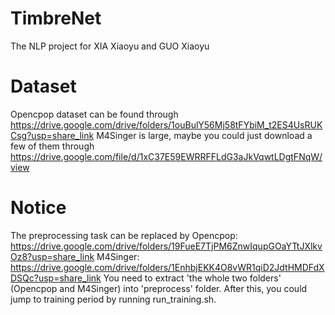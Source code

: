 # TimbreNet
The NLP project for XIA Xiaoyu and GUO Xiaoyu

# Dataset
Opencpop dataset can be found through https://drive.google.com/drive/folders/1ouBulY56Mj58tFYbiM_t2ES4UsRUKCsg?usp=share_link
M4Singer is large, maybe you could just download a few of them through https://drive.google.com/file/d/1xC37E59EWRRFFLdG3aJkVqwtLDgtFNqW/view

# Notice
The preprocessing task can be replaced by
Opencpop: https://drive.google.com/drive/folders/19FueE7TjPM6ZnwIqupGOaYTtJXlkvOz8?usp=share_link
M4Singer: https://drive.google.com/drive/folders/1EnhbjEKK4O8vWR1qiD2JdtHMDFdXDSQc?usp=share_link
You need to extract 'the whole two folders' (Opencpop and M4Singer) into 'preprocess' folder.
After this, you could jump to training period by running run_training.sh.
